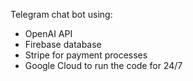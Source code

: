 Telegram chat bot using:

- OpenAI API
- Firebase database
- Stripe for payment processes
- Google Cloud to run the code for 24/7
